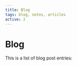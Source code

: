 ```yaml
---
title: Blog
tags: blog, notes, articles
active: 2
---
```


# Blog

This is a list of blog post entries: